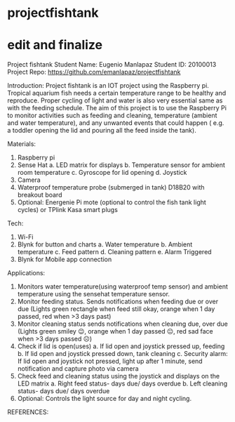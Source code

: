 # projectfishtank
# edit and finalize
Project fishtank
Student Name: Eugenio Manlapaz
Student ID: 20100013
Project Repo: https://github.com/emanlapaz/projectfishtank

Introduction:
	Project fishtank is an IOT project using the Raspberry pi. Tropical aquarium fish needs a certain temperature range to be healthy and reproduce. Proper cycling of light and water is also very essential same as with the feeding schedule. The aim of this project is to use the Raspberry Pi to monitor activities such as feeding and cleaning, temperature (ambient and water temperature), and any unwanted events that could happen ( e.g. a toddler opening the lid and pouring all the feed inside the tank).
 
Materials:
1.	Raspberry pi
2.	Sense Hat
a.	LED matrix for displays
b.	Temperature sensor for ambient room temperature
c.	Gyroscope for lid opening
d.	Joystick
3.	Camera
4.	Waterproof temperature probe (submerged in tank) D18B20 with breakout board
5.	Optional: Energenie Pi mote (optional to control the fish tank light cycles) or TPlink Kasa smart plugs


Tech:
1.	Wi-Fi
2.	Blynk for button and charts
a.	Water temperature
b.	Ambient temperature
c.	Feed pattern
d.	Cleaning pattern
e. 	Alarm Triggered
3.	Blynk for Mobile app connection

Applications:
1.	Monitors water temperature(using waterproof temp sensor) and ambient temperature using the sensehat temperature sensor.
2.	Monitor feeding status. Sends notifications when feeding due or over due (Lights green rectangle when feed still okay, orange when 1 day passed, red when >3 days past)
3.	 Monitor cleaning status sends notifications when cleaning due, over due (Lights green smiley 😉, orange when 1 day passed 😐, red sad face when >3 days passed ☹)
4.	Check if lid is open(uses)
a.	If lid open and joystick pressed up, feeding
b.	If lid open and joystick pressed down, tank cleaning
c.	Security alarm: If lid open and joystick not pressed, light up after 1 minute, send notification and capture photo via camera
5.	Check feed and cleaning status using the joystick and displays on the LED matrix
a.	Right feed status- days due/ days overdue
b.	Left cleaning status- days due/ days overdue
6.	Optional: Controls the light source for day and night cycling.


REFERENCES:
